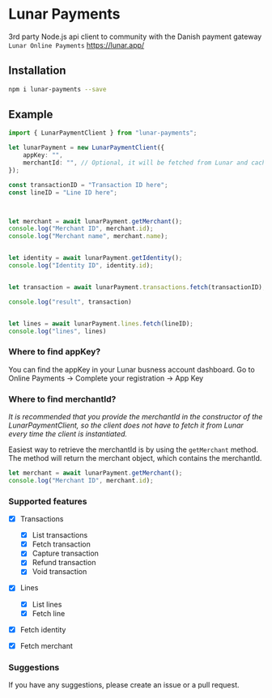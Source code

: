 # Lunar Payments
3rd party Node.js api client to community with the Danish payment gateway `Lunar Online Payments` https://lunar.app/

## Installation
```bash
npm i lunar-payments --save
```

## Example
```ts
import { LunarPaymentClient } from "lunar-payments";

let lunarPayment = new LunarPaymentClient({
    appKey: "",
    merchantId: "", // Optional, it will be fetched from Lunar and cached if not provided
});

const transactionID = "Transaction ID here";
const lineID = "Line ID here";



let merchant = await lunarPayment.getMerchant();
console.log("Merchant ID", merchant.id);
console.log("Merchant name", merchant.name);


let identity = await lunarPayment.getIdentity();
console.log("Identity ID", identity.id);


let transaction = await lunarPayment.transactions.fetch(transactionID);

console.log("result", transaction)


let lines = await lunarPayment.lines.fetch(lineID);
console.log("lines", lines)
```


### Where to find appKey?
You can find the appKey in your Lunar busness account dashboard. Go to Online Payments -> Complete your registration -> App Key


### Where to find merchantId?
*It is recommended that you provide the merchantId in the constructor of the LunarPaymentClient, so the client does not have to fetch it from Lunar every time the client is instantiated.*

Easiest way to retrieve the merchantId is by using the `getMerchant` method. The method will return the merchant object, which contains the merchantId.

```ts
let merchant = await lunarPayment.getMerchant();
console.log("Merchant ID", merchant.id);
```

### Supported features
- [x] Transactions
    - [x] List transactions
    - [x] Fetch transaction
    - [x] Capture transaction
    - [x] Refund transaction
    - [x] Void transaction
- [x] Lines
    - [x] List lines
    - [x] Fetch line
- [x] Fetch identity
- [x] Fetch merchant


### Suggestions
If you have any suggestions, please create an issue or a pull request.
